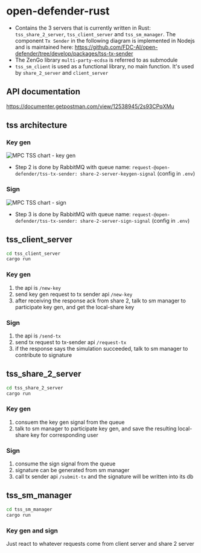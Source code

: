 # open-defender-rust

- Contains the 3 servers that is currently written in Rust: `tss_share_2_server`, `tss_client_server` and `tss_sm_manager`. The component `Tx Sender` in the following diagram is implemented in Nodejs and is maintained here: https://github.com/FDC-AI/open-defender/tree/develop/packages/tss-tx-sender
- The ZenGo library `multi-party-ecdsa` is referred to as submodule
- `tss_sm_client` is used as a functional library, no main function. It's used by `share_2_server` and `client_server`

## API documentation

https://documenter.getpostman.com/view/12538945/2s93CPqXMu

## tss architecture

### Key gen

![MPC TSS chart - key gen](https://user-images.githubusercontent.com/23033847/212588917-985a2cd5-ac7a-49eb-9529-11abcd3155f1.jpeg)


- Step 2 is done by RabbitMQ with queue name: `request-@open-defender/tss-tx-sender: share-2-server-keygen-signal` (config in `.env`)

### Sign

![MPC TSS chart - sign](https://user-images.githubusercontent.com/23033847/212588965-273394fa-d70c-447c-a173-af8f06c3db84.jpeg)

- Step 3 is done by RabbitMQ with queue name: `request-@open-defender/tss-tx-sender: share-2-server-sign-signal` (config in `.env`)

## tss_client_server

```bash
cd tss_client_server
cargo run
```

### Key gen

1. the api is `/new-key`
2. send key gen request to tx sender api `/new-key`
3. after receiving the response ack from share 2, talk to sm manager to participate key gen, and get the local-share key

### Sign

1. the api is `/send-tx`
2. send tx request to tx-sender api `/request-tx`
3. if the response says the simulation succeeded, talk to sm manager to contribute to signature

## tss_share_2_server

```bash
cd tss_share_2_server
cargo run
```

### Key gen

1. consuem the key gen signal from the queue
2. talk to sm manager to participate key gen, and save the resulting local-share key for corresponding user

### Sign

1. consume the sign signal from the queue
2. signature can be generated from sm manager
3. call tx sender api `/submit-tx` and the signature will be written into its db

## tss_sm_manager

```bash
cd tss_sm_manager
cargo run
```

### Key gen and sign

Just react to whatever requests come from client server and share 2 server

